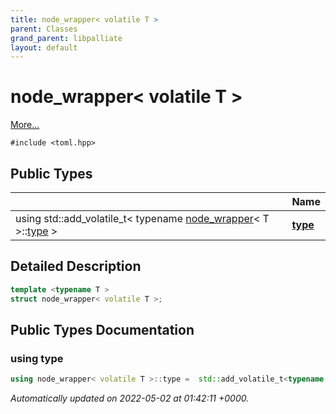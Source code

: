```yaml
---
title: node_wrapper< volatile T >
parent: Classes
grand_parent: libpalliate
layout: default
---
```


# node_wrapper< volatile T >



 [More...](#detailed-description)


`#include <toml.hpp>`

## Public Types

|                | Name           |
| -------------- | -------------- |
| using std::add_volatile_t< typename [node_wrapper](/libpalliate/generated/Classes/structnode__wrapper)< T >::[type](/libpalliate/generated/Classes/structnode__wrapper_3_01volatile_01T_01_4#using-type) > | **[type](/libpalliate/generated/Classes/structnode__wrapper_3_01volatile_01T_01_4#using-type)**  |

## Detailed Description

```cpp
template <typename T >
struct node_wrapper< volatile T >;
```

## Public Types Documentation

### using type

```cpp
using node_wrapper< volatile T >::type =  std::add_volatile_t<typename node_wrapper<T>::type>;
```



_Automatically updated on 2022-05-02 at 01:42:11 +0000._